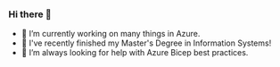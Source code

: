 ### Hi there 👋

<!--
**michaelrsee/michaelrsee** is a ✨ _special_ ✨ repository because its `README.md` (this file) appears on your GitHub profile.

Here are some ideas to get you started:
-->

- 🔭 I’m currently working on many things in Azure.
- 🌱 I've recently finished my Master's Degree in Information Systems!
- 🤔 I’m always looking for help with Azure Bicep best practices.
